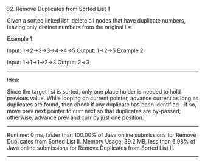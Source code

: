 82. Remove Duplicates from Sorted List II

Given a sorted linked list, delete all nodes that have duplicate numbers, leaving only distinct numbers from the original list.

Example 1:

Input: 1->2->3->3->4->4->5
Output: 1->2->5
Example 2:

Input: 1->1->1->2->3
Output: 2->3

--------------------------------

Idea:

Since the target list is sorted, only one place holder is needed to hold previous value. 
While looping on current pointer, advance current as long as duplicates are found, then check if any duplicate has been identified - if so, move prev next pointer to curr next so that duplicates are by-passed; otherwise, advance prev and curr by just one position.


--------------------------------

Runtime: 0 ms, faster than 100.00% of Java online submissions for Remove Duplicates from Sorted List II.
Memory Usage: 39.2 MB, less than 6.98% of Java online submissions for Remove Duplicates from Sorted List II.

--------------------------------

